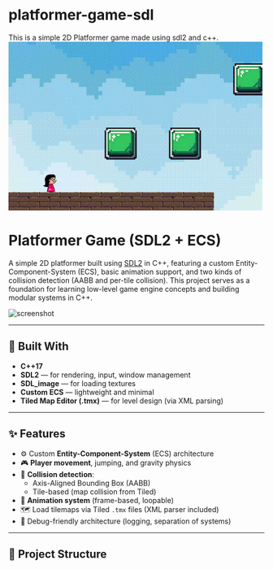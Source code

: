 # platformer-game-sdl
This is a simple 2D Platformer game made using sdl2 and c++.  
![Demo GIF](Sample.gif)


# Platformer Game (SDL2 + ECS)

A simple 2D platformer built using [SDL2](https://www.libsdl.org/) in C++, featuring a custom Entity-Component-System (ECS), basic animation support, and two kinds of collision detection (AABB and per-tile collision). This project serves as a foundation for learning low-level game engine concepts and building modular systems in C++.

![screenshot](assets/screenshot.png) <!-- Replace with actual image path if available -->

---

## 🔧 Built With

- **C++17**
- **SDL2** — for rendering, input, window management
- **SDL_image** — for loading textures
- **Custom ECS** — lightweight and minimal
- **Tiled Map Editor (.tmx)** — for level design (via XML parsing)

---

## ✨ Features

- ⚙️ Custom **Entity-Component-System** (ECS) architecture
- 🎮 **Player movement**, jumping, and gravity physics
- 🧱 **Collision detection**:
  - Axis-Aligned Bounding Box (AABB)
  - Tile-based (map collision from Tiled)
- 🧍 **Animation system** (frame-based, loopable)
- 🗺️ Load tilemaps via Tiled `.tmx` files (XML parser included)
- 🧪 Debug-friendly architecture (logging, separation of systems)

---

## 📁 Project Structure


